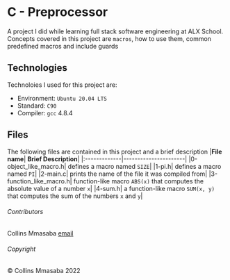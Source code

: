 # C - Preprocessor
A project I did while learning full stack software engineering at ALX School. Concepts covered in this project are `macros`, how to use them, common predefined macros and include guards

## Technologies
Technoloies I used for this project are:
- Environment: `Ubuntu 20.04 LTS`
- Standard: `C90`
- Compiler: `gcc` 4.8.4

## Files
The following files are contained in this project and a brief description
|**File name**| **Brief Description**|
|:-------------|----------------------|
|0-object_like_macro.h| defines a macro named `SIZE`|
|1-pi.h| defines a macro named `PI`|
|2-main.c| prints the name of the file it was compiled from|
|3-function_like_macro.h| function-like macro `ABS(x)` that computes the absolute value of a number `x`|
|4-sum.h| a function-like macro `SUM(x, y)` that computes the sum of the numbers `x` and `y`|

###### Contributors ######
Collins Mmasaba [email](collins.mmasaba@azubiafrica.org)

###### Copyright ######
© Collins Mmasaba 2022
